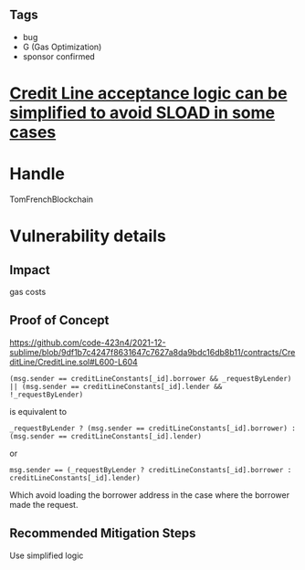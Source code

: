 ## Tags

- bug
- G (Gas Optimization)
- sponsor confirmed

# [Credit Line acceptance logic can be simplified to avoid SLOAD in some cases](https://github.com/code-423n4/2021-12-sublime-findings/issues/77) 

# Handle

TomFrenchBlockchain


# Vulnerability details

## Impact
gas costs

## Proof of Concept

https://github.com/code-423n4/2021-12-sublime/blob/9df1b7c4247f8631647c7627a8da9bdc16db8b11/contracts/CreditLine/CreditLine.sol#L600-L604

```
(msg.sender == creditLineConstants[_id].borrower && _requestByLender) || (msg.sender == creditLineConstants[_id].lender && !_requestByLender)
```

is equivalent to 

```
_requestByLender ? (msg.sender == creditLineConstants[_id].borrower) : (msg.sender == creditLineConstants[_id].lender)
```
or
```
msg.sender == (_requestByLender ? creditLineConstants[_id].borrower : creditLineConstants[_id].lender)
```

Which avoid loading the borrower address in the case where the borrower made the request.

## Recommended Mitigation Steps

Use simplified logic

